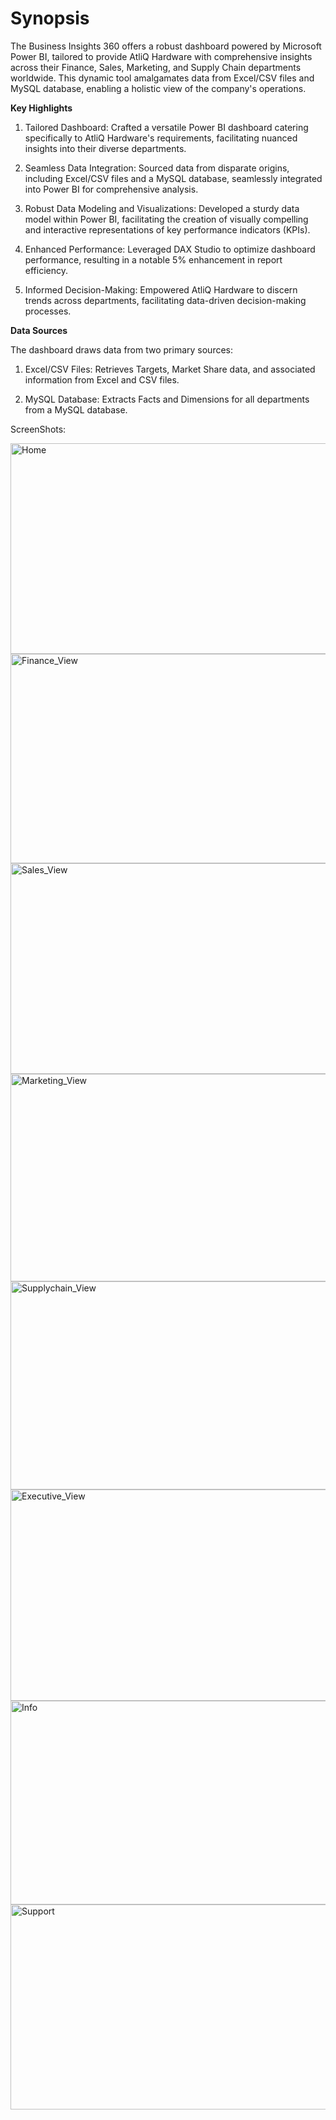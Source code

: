 # Synopsis
The Business Insights 360 offers a robust dashboard powered by Microsoft Power BI, tailored to provide AtliQ Hardware with comprehensive insights across their Finance, Sales, Marketing, and Supply Chain departments worldwide. This dynamic tool amalgamates data from Excel/CSV files and MySQL database, enabling a holistic view of the company's operations.

**Key Highlights**
1. Tailored Dashboard: Crafted a versatile Power BI dashboard catering specifically to AtliQ Hardware's requirements, facilitating nuanced insights into their diverse departments.

2. Seamless Data Integration: Sourced data from disparate origins, including Excel/CSV files and a MySQL database, seamlessly integrated into Power BI for comprehensive analysis.

3. Robust Data Modeling and Visualizations: Developed a sturdy data model within Power BI, facilitating the creation of visually compelling and interactive representations of key performance indicators (KPIs).

4. Enhanced Performance: Leveraged DAX Studio to optimize dashboard performance, resulting in a notable 5% enhancement in report efficiency.

5. Informed Decision-Making: Empowered AtliQ Hardware to discern trends across departments, facilitating data-driven decision-making processes.

**Data Sources**

The dashboard draws data from two primary sources:

1. Excel/CSV Files: Retrieves Targets, Market Share data, and associated information from Excel and CSV files.

2. MySQL Database: Extracts Facts and Dimensions for all departments from a MySQL database.

ScreenShots:

<img width="594" height="337" alt="Home" src="https://github.com/user-attachments/assets/7f5db10f-c36f-4645-8fda-b0da418f00e5" />
<img width="591" height="335" alt="Finance_View" src="https://github.com/user-attachments/assets/22bc0819-95e2-4663-8716-3cc7b457d9ab" />
<img width="592" height="337" alt="Sales_View" src="https://github.com/user-attachments/assets/30b091af-0259-449f-bec8-f2c574d8f80f" />
<img width="596" height="332" alt="Marketing_View" src="https://github.com/user-attachments/assets/54f9bc3c-d169-4fdb-9f96-d0152a759104" />
<img width="598" height="333" alt="Supplychain_View" src="https://github.com/user-attachments/assets/5b038ccd-af82-4671-806a-ff1f5549656e" />
<img width="602" height="338" alt="Executive_View" src="https://github.com/user-attachments/assets/d573f02e-5de4-4c5d-b1f8-781f774cc04a" />
<img width="590" height="326" alt="Info" src="https://github.com/user-attachments/assets/0e548b62-bf60-4e88-9443-10ba860997e4" />
<img width="583" height="328" alt="Support" src="https://github.com/user-attachments/assets/35ce32c8-9d14-4da1-bde1-d6ecb3373f36" />




